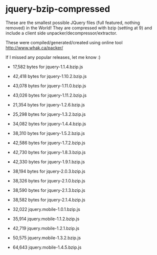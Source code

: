 # jquery-bzip-compressed
These are the smallest possible JQuery files (full featured, nothing removed) in the World! They are compressed with bzip (setting at 9) and include a client side unpacker/decompressor/extractor.

These were compiled/generated/created using online tool http://www.whak.ca/packer/

If I missed any popular releases, let me know :)

* 17,582 bytes for jquery-1.1.4.bzip.js
* 42,418 bytes for jquery-1.10.2.bzip.js
* 43,078 bytes for jquery-1.11.0.bzip.js
* 43,026 bytes for jquery-1.11.2.bzip.js
* 21,354 bytes for jquery-1.2.6.bzip.js
* 25,298 bytes for jquery-1.3.2.bzip.js
* 34,082 bytes for jquery-1.4.4.bzip.js
* 38,310 bytes for jquery-1.5.2.bzip.js
* 42,586 bytes for jquery-1.7.2.bzip.js
* 42,730 bytes for jquery-1.8.3.bzip.js
* 42,330 bytes for jquery-1.9.1.bzip.js
* 38,194 bytes for jquery-2.0.3.bzip.js
* 38,326 bytes for jquery-2.1.0.bzip.js
* 38,590 bytes for jquery-2.1.3.bzip.js
* 38,582 bytes for jquery-2.1.4.bzip.js

* 32,022 jquery.mobile-1.0.1.bzip.js
* 35,914 jquery.mobile-1.1.2.bzip.js
* 42,719 jquery.mobile-1.2.1.bzip.js
* 50,575 jquery.mobile-1.3.2.bzip.js
* 64,643 jquery.mobile-1.4.5.bzip.js
